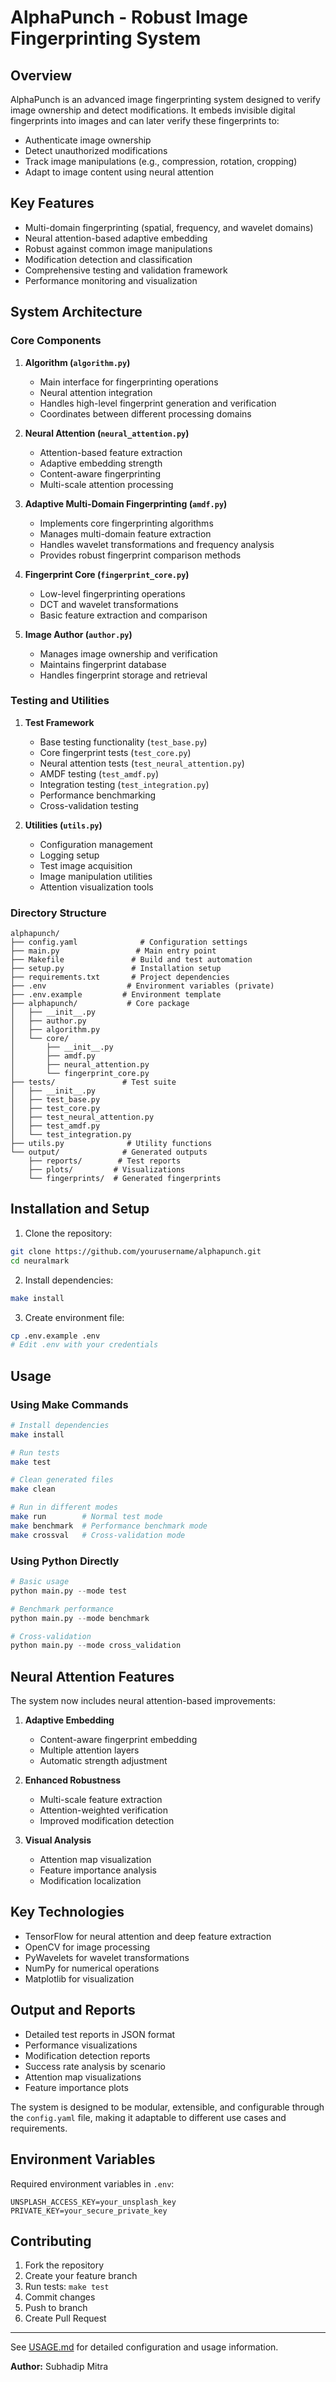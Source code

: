 # AlphaPunch - Robust Image Fingerprinting System

## Overview
AlphaPunch is an advanced image fingerprinting system designed to verify image ownership and detect modifications. It embeds invisible digital fingerprints into images and can later verify these fingerprints to:
- Authenticate image ownership
- Detect unauthorized modifications
- Track image manipulations (e.g., compression, rotation, cropping)
- Adapt to image content using neural attention

## Key Features
- Multi-domain fingerprinting (spatial, frequency, and wavelet domains)
- Neural attention-based adaptive embedding
- Robust against common image manipulations
- Modification detection and classification
- Comprehensive testing and validation framework
- Performance monitoring and visualization

## System Architecture

### Core Components

1. **Algorithm (`algorithm.py`)**
   - Main interface for fingerprinting operations
   - Neural attention integration
   - Handles high-level fingerprint generation and verification
   - Coordinates between different processing domains

2. **Neural Attention (`neural_attention.py`)**
   - Attention-based feature extraction
   - Adaptive embedding strength
   - Content-aware fingerprinting
   - Multi-scale attention processing

3. **Adaptive Multi-Domain Fingerprinting (`amdf.py`)**
   - Implements core fingerprinting algorithms
   - Manages multi-domain feature extraction
   - Handles wavelet transformations and frequency analysis
   - Provides robust fingerprint comparison methods

4. **Fingerprint Core (`fingerprint_core.py`)**
   - Low-level fingerprinting operations
   - DCT and wavelet transformations
   - Basic feature extraction and comparison

5. **Image Author (`author.py`)**
   - Manages image ownership and verification
   - Maintains fingerprint database
   - Handles fingerprint storage and retrieval

### Testing and Utilities

1. **Test Framework**
   - Base testing functionality (`test_base.py`)
   - Core fingerprint tests (`test_core.py`)
   - Neural attention tests (`test_neural_attention.py`)
   - AMDF testing (`test_amdf.py`)
   - Integration testing (`test_integration.py`)
   - Performance benchmarking
   - Cross-validation testing

2. **Utilities (`utils.py`)**
   - Configuration management
   - Logging setup
   - Test image acquisition
   - Image manipulation utilities
   - Attention visualization tools

### Directory Structure
```
alphapunch/
├── config.yaml              # Configuration settings
├── main.py                 # Main entry point
├── Makefile               # Build and test automation
├── setup.py               # Installation setup
├── requirements.txt       # Project dependencies
├── .env                  # Environment variables (private)
├── .env.example         # Environment template
├── alphapunch/           # Core package
│   ├── __init__.py
│   ├── author.py
│   ├── algorithm.py
│   └── core/
│       ├── __init__.py
│       ├── amdf.py
│       ├── neural_attention.py
│       └── fingerprint_core.py
├── tests/               # Test suite
│   ├── __init__.py
│   ├── test_base.py
│   ├── test_core.py
│   ├── test_neural_attention.py
│   ├── test_amdf.py
│   └── test_integration.py
├── utils.py              # Utility functions
└── output/              # Generated outputs
    ├── reports/        # Test reports
    ├── plots/         # Visualizations
    └── fingerprints/  # Generated fingerprints
```

## Installation and Setup

1. Clone the repository:
```bash
git clone https://github.com/yourusername/alphapunch.git
cd neuralmark
```

2. Install dependencies:
```bash
make install
```

3. Create environment file:
```bash
cp .env.example .env
# Edit .env with your credentials
```

## Usage

### Using Make Commands

```bash
# Install dependencies
make install

# Run tests
make test

# Clean generated files
make clean

# Run in different modes
make run        # Normal test mode
make benchmark  # Performance benchmark mode
make crossval   # Cross-validation mode
```

### Using Python Directly

```python
# Basic usage
python main.py --mode test

# Benchmark performance
python main.py --mode benchmark

# Cross-validation
python main.py --mode cross_validation
```

## Neural Attention Features

The system now includes neural attention-based improvements:

1. **Adaptive Embedding**
   - Content-aware fingerprint embedding
   - Multiple attention layers
   - Automatic strength adjustment

2. **Enhanced Robustness**
   - Multi-scale feature extraction
   - Attention-weighted verification
   - Improved modification detection

3. **Visual Analysis**
   - Attention map visualization
   - Feature importance analysis
   - Modification localization

## Key Technologies
- TensorFlow for neural attention and deep feature extraction
- OpenCV for image processing
- PyWavelets for wavelet transformations
- NumPy for numerical operations
- Matplotlib for visualization

## Output and Reports
- Detailed test reports in JSON format
- Performance visualizations
- Modification detection reports
- Success rate analysis by scenario
- Attention map visualizations
- Feature importance plots

The system is designed to be modular, extensible, and configurable through the `config.yaml` file, making it adaptable to different use cases and requirements.

## Environment Variables
Required environment variables in `.env`:
```
UNSPLASH_ACCESS_KEY=your_unsplash_key
PRIVATE_KEY=your_secure_private_key
```

## Contributing
1. Fork the repository
2. Create your feature branch
3. Run tests: `make test`
4. Commit changes
5. Push to branch
6. Create Pull Request

----

See [USAGE.md](./USAGE.md) for detailed configuration and usage information.

**Author:** Subhadip Mitra